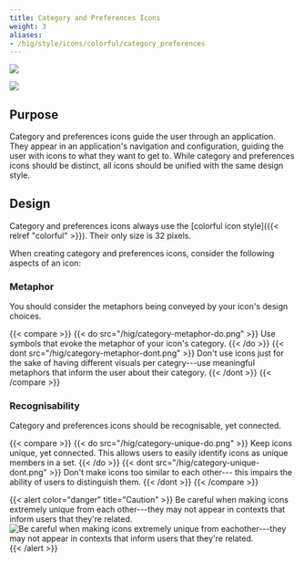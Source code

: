 ```yaml
---
title: Category and Preferences Icons
weight: 3
aliases:
- /hig/style/icons/colorful/category_preferences
---
```


![](/hig/icon-category.png)

![](/hig/icon-preferences.png)

Purpose
-------

Category and preferences icons guide the user through an application.
They appear in an application's navigation and configuration, guiding
the user with icons to what they want to get to. While category and
preferences icons should be distinct, all icons should be unified with
the same design style.

Design
------

Category and preferences icons always use the [colorful icon style]({{< relref "colorful" >}}). Their only size is 32 pixels.

When creating category and preferences icons, consider the following
aspects of an icon:

### Metaphor

You should consider the metaphors being conveyed by your icon's design
choices.

{{< compare >}}
{{< do src="/hig/category-metaphor-do.png" >}}
Use symbols that evoke the metaphor of your icon's category.
{{< /do >}}
{{< dont src="/hig/category-metaphor-dont.png" >}}
Don't use icons just for the sake of having different visuals per
categry---use meaningful metaphors that inform the user about their
category.
{{< /dont >}}
{{< /compare >}}

### Recognisability

Category and preferences icons should be recognisable, yet connected.

{{< compare >}}
{{< do src="/hig/category-unique-do.png" >}}
Keep icons unique, yet connected. This allows users to easily identify
icons as unique members in a set.
{{< /do >}}
{{< dont src="/hig/category-unique-dont.png" >}}
Don't make icons too similar to each other--- this impairs the ability of
users to distinguish
them.
{{< /dont >}}
{{< /compare >}}

{{< alert color="danger" title="Caution" >}}
Be careful when making icons extremely unique from each other---they may not appear in contexts that inform users that they're related.
![Be careful when making icons extremely unique from eachother---they may not appear in contexts that inform users that they're related.](/hig/category-unique-caution.png)
{{< /alert >}}
